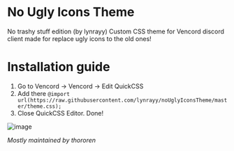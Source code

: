 # No Ugly Icons Theme

No trashy stuff edition (by lynrayy)
Custom CSS theme for Vencord discord client made for replace ugly icons to the old ones!

# Installation guide
1. Go to Vencord -> Vencord -> Edit QuickCSS
2. Add there
`@import url(https://raw.githubusercontent.com/lynrayy/noUglyIconsTheme/master/theme.css);`
3. Close QuickCSS Editor. Done!

![image](https://github.com/user-attachments/assets/978ce215-c982-4407-98fd-b1cc52233d60)


*Mostly maintained by thororen*

